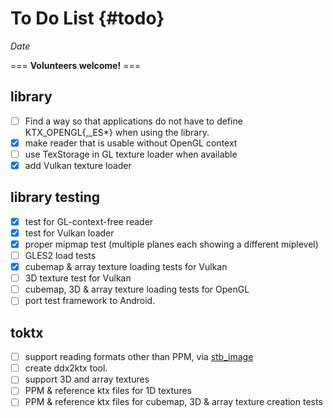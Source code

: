 To Do List                     {#todo}
=======

$Date$

=== **Volunteers welcome!** ===

library
-------

- [ ] Find a way so that applications do not have to define KTX_OPENGL{,_ES*} when
      using the library.
- [x] make reader that is usable without OpenGL context
- [ ] use TexStorage in GL texture loader when available
- [x] add Vulkan texture loader

library testing
---------------

- [x] test for GL-context-free reader
- [x] test for Vulkan loader
- [x] proper mipmap test (multiple planes each showing a different miplevel)
- [ ] GLES2 load tests
- [x] cubemap & array texture loading tests for Vulkan
- [ ] 3D texture test for Vulkan
- [ ] cubemap, 3D & array texture loading tests for OpenGL
- [ ] port test framework to Android.

toktx
-----

- [ ] support reading formats other than PPM, via [stb_image](https://github.com/nothings/stb/blob/master/stb_image.h)
- [ ] create ddx2ktx tool.
- [ ] support 3D and array textures
- [ ] PPM & reference ktx files for 1D textures
- [ ] PPM & reference ktx files for cubemap, 3D & array texture creation tests
